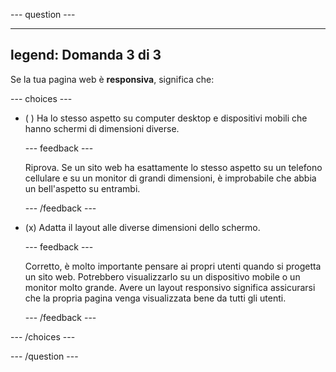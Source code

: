 --- question ---

---
legend: Domanda 3 di 3
---

Se la tua pagina web è **responsiva**, significa che:

--- choices ---

- ( ) Ha lo stesso aspetto su computer desktop e dispositivi mobili che hanno schermi di dimensioni diverse.

  --- feedback ---

  Riprova. Se un sito web ha esattamente lo stesso aspetto su un telefono cellulare e su un monitor di grandi dimensioni, è improbabile che abbia un bell'aspetto su entrambi.

  --- /feedback ---

- (x) Adatta il layout alle diverse dimensioni dello schermo.

  --- feedback ---

  Corretto, è molto importante pensare ai propri utenti quando si progetta un sito web. Potrebbero visualizzarlo su un dispositivo mobile o un monitor molto grande. Avere un layout responsivo significa assicurarsi che la propria pagina venga visualizzata bene da tutti gli utenti.

  --- /feedback ---

--- /choices ---

--- /question ---
